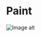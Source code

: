 # Paint
 
![Image alt](https://github.com/Dkondrashovv/Paint/raw/main/https://github.com/DKondrashovv/Paint/blob/main/Assets/ForReadME/Screenshot%202022-02-01%20at%2020.28.52/image.png)
